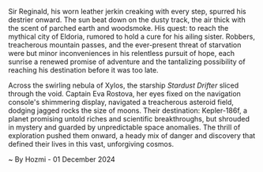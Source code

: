 
Sir Reginald, his worn leather jerkin creaking with every step, spurred his destrier onward.  The sun beat down on the dusty track, the air thick with the scent of parched earth and woodsmoke.  His quest: to reach the mythical city of Eldoria, rumored to hold a cure for his ailing sister.  Robbers, treacherous mountain passes, and the ever-present threat of starvation were but minor inconveniences in his relentless pursuit of hope, each sunrise a renewed promise of adventure and the tantalizing possibility of reaching his destination before it was too late.

Across the swirling nebula of Xylos, the starship *Stardust Drifter* sliced through the void. Captain Eva Rostova, her eyes fixed on the navigation console's shimmering display, navigated a treacherous asteroid field, dodging jagged rocks the size of moons.  Their destination: Kepler-186f, a planet promising untold riches and scientific breakthroughs, but shrouded in mystery and guarded by unpredictable space anomalies. The thrill of exploration pushed them onward, a heady mix of danger and discovery that defined their lives in this vast, unforgiving cosmos.

~ By Hozmi - 01 December 2024
